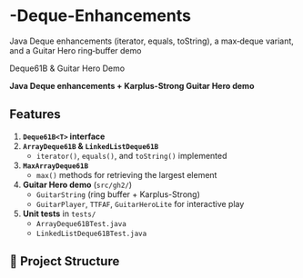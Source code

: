 # -Deque-Enhancements
Java Deque enhancements (iterator, equals, toString), a max‐deque variant, and a Guitar Hero ring‐buffer demo


Deque61B & Guitar Hero Demo

**Java Deque enhancements + Karplus-Strong Guitar Hero demo**  

##  Features

1. **`Deque61B<T>` interface**  
2. **`ArrayDeque61B` & `LinkedListDeque61B`**  
   - `iterator()`, `equals()`, and `toString()` implemented  
3. **`MaxArrayDeque61B`**  
   - `max()` methods for retrieving the largest element  
4. **Guitar Hero demo** (`src/gh2/`)  
   - `GuitarString` (ring buffer + Karplus-Strong)  
   - `GuitarPlayer`, `TTFAF`, `GuitarHeroLite` for interactive play  
5. **Unit tests** in `tests/`  
   - `ArrayDeque61BTest.java`  
   - `LinkedListDeque61BTest.java`

## 📁 Project Structure

